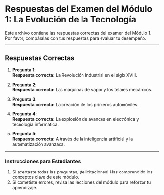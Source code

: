# Respuestas del Examen del Módulo 1: La Evolución de la Tecnología

Este archivo contiene las respuestas correctas del examen del Módulo 1. Por favor, compáralas con tus respuestas para evaluar tu desempeño.

---

## **Respuestas Correctas**

1. **Pregunta 1**:  
   **Respuesta correcta:** La Revolución Industrial en el siglo XVIII.  

2. **Pregunta 2**:  
   **Respuesta correcta:** Las máquinas de vapor y los telares mecánicos.  

3. **Pregunta 3**:  
   **Respuesta correcta:** La creación de los primeros automóviles.  

4. **Pregunta 4**:  
   **Respuesta correcta:** La explosión de avances en electrónica y tecnología informática.  

5. **Pregunta 5**:  
   **Respuesta correcta:** A través de la inteligencia artificial y la automatización avanzada.  

---

### **Instrucciones para Estudiantes**
1. Si acertaste todas las preguntas, ¡felicitaciones! Has comprendido los conceptos clave de este módulo.  
2. Si cometiste errores, revisa las lecciones del módulo para reforzar tu aprendizaje.  
